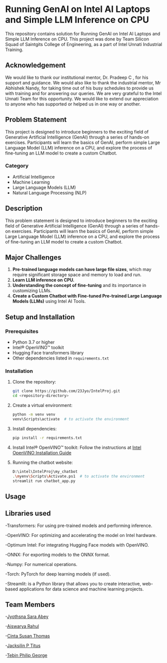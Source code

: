 # Running GenAI on Intel AI Laptops and Simple LLM Inference on CPU

This repository contains solution for Running GenAI on Intel AI Laptops and Simple LLM Inference on CPU. This project was done by Team Silicon Squad of Saintgits College of Engineering, as a part of Intel Unnati Industrial Training.

## Acknowledgement

We would like to thank our institutional mentor, Dr. Pradeep C , for his support and guidance. We would also like to thank the industrial mentor, Mr Abhishek Nandy, for taking time out of his busy schedules to provide us with training and for answering our queries. We are very grateful to the Intel Unnati Team for this opportunity. We would like to extend our appreciation to anyone who has supported or helped us in one way or another.

## Problem Statement 

This project is designed to introduce beginners to the exciting field of Generative Artificial Intelligence (GenAI) through a series of hands-on exercises. Participants will learn the basics of GenAI, perform simple Large Language Model (LLM) inference on a CPU, and explore the process of fine-tuning an LLM model to create a custom Chatbot.

### Category
- Artificial Intelligence
- Machine Learning
- Large Language Models (LLM)
- Natural Language Processing (NLP)

## Description

This problem statement is designed to introduce beginners to the exciting field of Generative Artificial Intelligence (GenAI) through a series of hands-on exercises. Participants will learn the basics of GenAI, perform simple Large Language Model (LLM) inference on a CPU, and explore the process of fine-tuning an LLM model to create a custom Chatbot.

## Major Challenges

1. **Pre-trained language models can have large file sizes**, which may require significant storage space and memory to load and run.
2. **Learn LLM inference on CPU.**
3. **Understanding the concept of fine-tuning** and its importance in customizing LLMs.
4. **Create a Custom Chatbot with Fine-tuned Pre-trained Large Language Models (LLMs)** using Intel AI Tools.

## Setup and Installation

### Prerequisites

- Python 3.7 or higher
- Intel® OpenVINO™ toolkit
- Hugging Face transformers library
- Other dependencies listed in `requirements.txt`

### Installation

1. Clone the repository:
    ```sh
    git clone https://github.com/23Jyo/IntelProj.git
    cd <repository-directory>
    ```

2. Create a virtual environment:
    ```sh
    python -m venv venv
    venv\Scripts\activate  # to activate the environment
    ```

3. Install dependencies:
    ```sh
    pip install -r requirements.txt
    ```

4. Install Intel® OpenVINO™ toolkit:
    Follow the instructions at [Intel OpenVINO Installation Guide](https://docs.openvino.ai/latest/openvino_docs_install_guides_installing_openvino.html)

5. Running the chatbot website:
    ```sh
    D:\intel\IntelProj\my_chatbot
    .\myenv\Scripts\Activate.ps1  # to activate the environment
    streamlit run chatbot_app.py
    ```

## Usage

## Libraries used 
-Transformers: For using pre-trained models and performing inference.

-OpenVINO: For optimizing and accelerating the model on Intel hardware.

-Optimum Intel: For integrating Hugging Face models with OpenVINO.

-ONNX: For exporting models to the ONNX format.

-Numpy: For numerical operations.

-Torch: PyTorch for deep learning models (if used).

-Streamlit: is a Python library that allows you to create interactive, web-based applications for data science and machine learning projects.

## Team Members

-[Jyothsna Sara Abey](https://github.com/23Jyo)

-[Aiswarya Rahul](https://github.com/aiswaryarahull)

-[Cinta Susan Thomas](https://github.com/Cinta-Susan-Thomas)

-[Jacksilin P Titus](https://github.com/jacksilin)

-[Tebin Philip George](https://github.com/tebingeorge)
